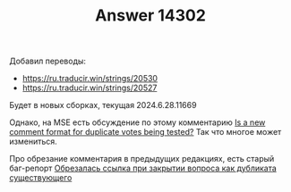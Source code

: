 ﻿---
title: "Answer 14302"
se.owner.user_id: 176217
se.owner.display_name: "αλεχολυτ"
se.owner.link: "https://ru.meta.stackoverflow.com/users/176217/%ce%b1%ce%bb%ce%b5%cf%87%ce%bf%ce%bb%cf%85%cf%84"
se.answer_id: 14302
se.question_id: 14301
se.post_type: answer
se.is_accepted: False
---
<p>Добавил переводы:</p>
<ul>
<li><a href="https://ru.traducir.win/strings/20530" rel="nofollow noreferrer">https://ru.traducir.win/strings/20530</a></li>
<li><a href="https://ru.traducir.win/strings/20527" rel="nofollow noreferrer">https://ru.traducir.win/strings/20527</a></li>
</ul>
<p>Будет в новых сборках, текущая 2024.6.28.11669</p>
<p>Однако, на MSE есть обсуждение по этому комментарию <a href="https://meta.stackexchange.com/q/401000/339911">Is a new comment format for duplicate votes being tested?</a>
Так что многое может измениться.</p>
<p>Про обрезание комментария в предыдущих редакциях, есть старый баг-репорт <a href="https://ru.meta.stackoverflow.com/q/5585/176217">Обрезалась ссылка при закрытии вопроса как дубликата существующего</a></p>

